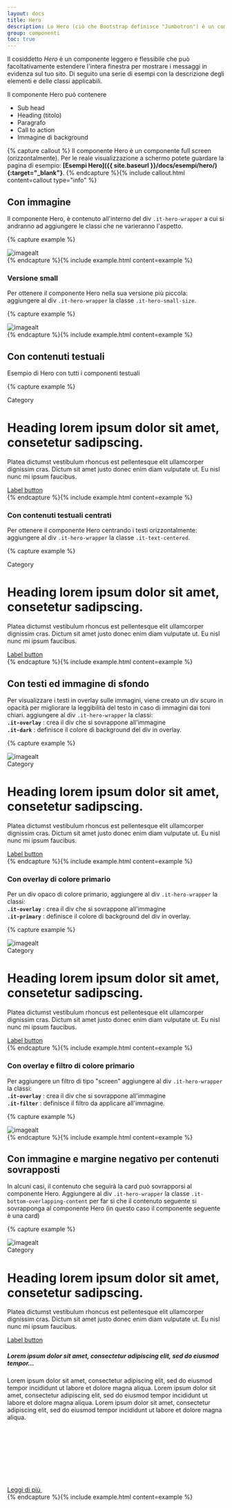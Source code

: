 ```yaml
---
layout: docs
title: Hero
description: Lo Hero (ciò che Bootstrap definisce "Jumbotron") è un componente per la presentazione di contenuti in evidenza.
group: componenti
toc: true
---
```


Il cosiddetto _Hero_ è un componente leggero e flessibile che può facoltativamente estendere l'intera finestra per mostrare i messaggi in evidenza sul tuo sito.
Di seguito una serie di esempi con la descrizione degli elementi e delle classi applicabili.

Il componente Hero può contenere
- Sub head
- Heading (titolo)
- Paragrafo
- Call to action
- Immagine di background

{% capture callout %}
Il componente Hero è un componente full screen (orizzontalmente).
Per le reale visualizzazione a schermo potete guardare la pagina di esempio: **[Esempi Hero]({{ site.baseurl }}/docs/esempi/hero/){:target="_blank"}**.
{% endcapture %}{% include callout.html content=callout type="info" %}

## Con immagine
Il componente Hero, è contenuto all'interno del div `.it-hero-wrapper` a cui si andranno ad aggiungere le classi che ne varieranno l'aspetto.

{% capture example %}
<div class="it-hero-wrapper">
   <div class="img-responsive-wrapper">
      <div class="img-responsive">
         <div class="img-wrapper"><img src="https://animals.sandiegozoo.org/sites/default/files/2016-08/animals_hero_mountains.jpg" title="img title" alt="imagealt"></div>
      </div>
   </div>
</div>
{% endcapture %}{% include example.html content=example %}


### Versione small
Per ottenere il componente Hero nella sua versione più piccola:  
aggiungere al div `.it-hero-wrapper` la classe `.it-hero-small-size`.

{% capture example %}
<div class="it-hero-wrapper it-hero-small-size">
   <div class="img-responsive-wrapper">
      <div class="img-responsive">
         <div class="img-wrapper"><img src="https://animals.sandiegozoo.org/sites/default/files/2016-08/animals_hero_mountains.jpg" title="img title" alt="imagealt"></div>
      </div>
   </div>
</div>
{% endcapture %}{% include example.html content=example %}


## Con contenuti testuali
Esempio di Hero con tutti i componenti testuali

{% capture example %}
<div class="it-hero-wrapper">
  <div class="container">
    <div class="row">
        <div class="col-12">
          <div class="it-hero-text-wrapper bg-dark">
              <span class="it-category">Category</span>
              <h1 class="no_toc">Heading lorem ipsum dolor sit amet, consetetur sadipscing.</h1>
              <p class="d-none d-lg-block">Platea dictumst vestibulum rhoncus est pellentesque elit ullamcorper dignissim cras. Dictum sit amet justo donec enim diam vulputate ut. Eu nisl nunc mi ipsum faucibus.</p>
              <div class="it-btn-container"><a class="btn btn-sm btn-outline-primary" href="#">Label button</a></div>
          </div>
        </div>
    </div>
  </div>
</div>
{% endcapture %}{% include example.html content=example %}

### Con contenuti testuali centrati
Per ottenere il componente Hero centrando i testi orizzontalmente:   
aggiungere al div `.it-hero-wrapper` la classe `.it-text-centered`.

{% capture example %}
<div class="it-hero-wrapper it-text-centered">
   <div class="container">
      <div class="row">
         <div class="col-12">
            <div class="it-hero-text-wrapper bg-dark">
               <span class="it-category">Category</span>
               <h1 class="no_toc">Heading lorem ipsum dolor sit amet, consetetur sadipscing.</h1>
               <p class="d-none d-lg-block">Platea dictumst vestibulum rhoncus est pellentesque elit ullamcorper dignissim cras. Dictum sit amet justo donec enim diam vulputate ut. Eu nisl nunc mi ipsum faucibus.</p>
               <div class="it-btn-container"><a class="btn btn-sm btn-outline-primary" href="#">Label button</a></div>
            </div>
         </div>
      </div>
   </div>
</div>
{% endcapture %}{% include example.html content=example %}

## Con testi ed immagine di sfondo
Per visualizzare i testi in overlay sulle immagini, viene creato un div scuro in opacità per migliorare la leggibilità del testo in caso di immagini dai toni chiari.
aggiungere al div `.it-hero-wrapper` la classi:  
**`.it-overlay`** : crea il div che si sovrappone all'immagine  
**`.it-dark`** : definisce il colore di background del div in overlay.

{% capture example %}
<div class="it-hero-wrapper it-dark it-overlay">
  <!-- - img-->
  <div class="img-responsive-wrapper">
    <div class="img-responsive">
        <div class="img-wrapper"><img src="https://animals.sandiegozoo.org/sites/default/files/2016-08/animals_hero_mountains.jpg" title="img title" alt="imagealt"></div>
    </div>
  </div>
  <!-- - texts-->
  <div class="container">
    <div class="row">
        <div class="col-12">
          <div class="it-hero-text-wrapper bg-dark">
              <span class="it-category">Category</span>
              <h1 class="no_toc">Heading lorem ipsum dolor sit amet, consetetur sadipscing.</h1>
              <p class="d-none d-lg-block">Platea dictumst vestibulum rhoncus est pellentesque elit ullamcorper dignissim cras. Dictum sit amet justo donec enim diam vulputate ut. Eu nisl nunc mi ipsum faucibus.</p>
              <div class="it-btn-container"><a class="btn btn-sm btn-secondary" href="#">Label button</a></div>
          </div>
        </div>
    </div>
  </div>
</div>
{% endcapture %}{% include example.html content=example %}

### Con overlay di colore primario
Per un div opaco di colore primario, aggiungere al div `.it-hero-wrapper` la classi:  
**`.it-overlay`** : crea il div che si sovrappone all'immagine  
**`.it-primary`** : definisce il colore di background del div in overlay.

{% capture example %}
<div class="it-hero-wrapper it-primary it-overlay">
   <!-- - img-->
   <div class="img-responsive-wrapper">
      <div class="img-responsive">
         <div class="img-wrapper"><img src="https://animals.sandiegozoo.org/sites/default/files/2016-08/animals_hero_mountains.jpg" title="img title" alt="imagealt"></div>
      </div>
   </div>
   <!-- - texts-->
   <div class="container">
      <div class="row">
         <div class="col-12">
            <div class="it-hero-text-wrapper bg-dark">
               <span class="it-category">Category</span>
               <h1 class="no_toc">Heading lorem ipsum dolor sit amet, consetetur sadipscing.</h1>
               <p class="d-none d-lg-block">Platea dictumst vestibulum rhoncus est pellentesque elit ullamcorper dignissim cras. Dictum sit amet justo donec enim diam vulputate ut. Eu nisl nunc mi ipsum faucibus.</p>
               <div class="it-btn-container"><a class="btn btn-sm btn-outline-primary" href="#">Label button</a></div>
            </div>
         </div>
      </div>
   </div>
</div>
{% endcapture %}{% include example.html content=example %}

### Con overlay e filtro di colore primario
Per aggiungere un filtro di tipo "screen" aggiungere al div `.it-hero-wrapper` la classi:  
**`.it-overlay`** : crea il div che si sovrappone all'immagine  
**`.it-filter`** : definisce il filtro da applicare all'immagine.

{% capture example %}
<div class="it-hero-wrapper it-filter it-overlay">
   <div class="img-responsive-wrapper">
      <div class="img-responsive">
         <div class="img-wrapper"><img src="https://animals.sandiegozoo.org/sites/default/files/2016-08/animals_hero_mountains.jpg" title="img title" alt="imagealt"></div>
      </div>
   </div>
</div>
{% endcapture %}{% include example.html content=example %}

## Con immagine e margine negativo per contenuti sovrapposti
In alcuni casi, il contenuto che seguirà la card può sovrapporsi al componente Hero.
Aggiungere al div  `.it-hero-wrapper` la classe `.it-bottom-overlapping-content` per far si che il contenuto seguente si sovrapponga al componente Hero (in questo caso il componente seguente è una card)

{% capture example %}
<div class="it-hero-wrapper it-dark it-overlay it-bottom-overlapping-content">
   <div class="img-responsive-wrapper">
      <div class="img-responsive">
         <div class="img-wrapper"><img src="https://animals.sandiegozoo.org/sites/default/files/2016-08/animals_hero_mountains.jpg" title="img title" alt="imagealt"></div>
      </div>
   </div>
   <div class="container">
      <div class="row">
         <div class="col-12">
            <div class="it-hero-text-wrapper bg-dark">
               <span class="it-category">Category</span>
               <h1 class="no_toc">Heading lorem ipsum dolor sit amet, consetetur sadipscing.</h1>
               <p class="d-none d-lg-block">Platea dictumst vestibulum rhoncus est pellentesque elit ullamcorper dignissim cras. Dictum sit amet justo donec enim diam vulputate ut. Eu nisl nunc mi ipsum faucibus.</p>
               <div class="it-btn-container"><a class="btn btn-sm btn-secondary" href="#">Label button</a></div>
            </div>
         </div>
      </div>
   </div>
</div>
<div class="container">
   <div class="row">
      <div class="col-12">
         <div class="card-wrapper card-space">
            <div class="card card-bg">
               <div class="card-body">
                  <h5 class="card-title">Lorem ipsum dolor sit amet, consectetur adipiscing elit, sed do eiusmod tempor…</h5>
                  <p class="card-text">Lorem ipsum dolor sit amet, consectetur adipiscing elit, sed do eiusmod tempor incididunt ut labore et dolore magna aliqua. Lorem ipsum dolor sit amet, consectetur adipiscing elit, sed do eiusmod tempor incididunt ut labore et dolore magna aliqua. Lorem ipsum dolor sit amet, consectetur adipiscing elit, sed do eiusmod tempor incididunt ut labore et dolore magna aliqua.</p>
                  <a class="read-more" href="#">
                     <span class="text">Leggi di più</span>
                     <svg class="icon">
                        <use href="{{ site.baseurl }}/dist/svg/sprite.svg#it-arrow-right"></use>
                     </svg>
                  </a>
               </div>
            </div>
         </div>
      </div>
   </div>
</div>
{% endcapture %}{% include example.html content=example %}
